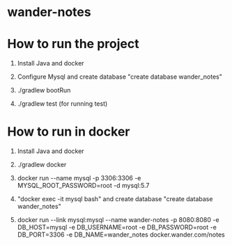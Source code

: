 # wander-notes


# How to run the project

1) Install Java and docker

2) Configure Mysql and create database "create database wander_notes" 

3) ./gradlew bootRun

4) ./gradlew test (for running test)

# How to run in docker 

1) Install Java and docker

2) ./gradlew docker

3) docker run --name mysql -p 3306:3306 -e MYSQL_ROOT_PASSWORD=root -d mysql:5.7

4) "docker exec -it mysql bash" and create database "create database wander_notes" 

5) docker run --link mysql:mysql --name wander-notes -p 8080:8080 -e DB_HOST=mysql -e DB_USERNAME=root -e DB_PASSWORD=root -e DB_PORT=3306 -e DB_NAME=wander_notes docker.wander.com/notes
